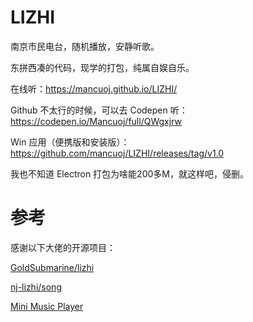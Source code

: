 # LIZHI

南京市民电台，随机播放，安静听歌。

东拼西凑的代码，现学的打包，纯属自娱自乐。

在线听：https://mancuoj.github.io/LIZHI/

Github 不太行的时候，可以去 Codepen 听：https://codepen.io/Mancuoj/full/QWgxjrw

Win 应用（便携版和安装版）：https://github.com/mancuoj/LIZHI/releases/tag/v1.0

我也不知道 Electron 打包为啥能200多M，就这样吧，侵删。


# 参考

感谢以下大佬的开源项目：

[GoldSubmarine/lizhi](https://github.com/GoldSubmarine/lizhi)

[nj-lizhi/song](https://github.com/nj-lizhi/song)

[Mini Music Player](https://codepen.io/JavaScriptJunkie/pen/qBWrRyg)
